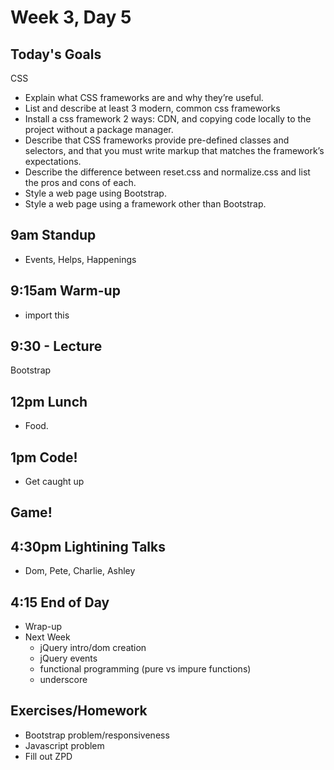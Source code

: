# Week 3, Day 5

## Today's Goals

CSS
  - Explain what CSS frameworks are and why they’re useful.
  - List and describe at least 3 modern, common css frameworks
  - Install a css framework 2 ways: CDN, and copying code locally to the project without a package manager.
  - Describe that CSS frameworks provide pre-defined classes and selectors, and that you must write markup that matches the framework’s expectations.
  - Describe the difference between reset.css and normalize.css and list the pros and cons of each.
  - Style a web page using Bootstrap.
  - Style a web page using a framework other than Bootstrap.

## 9am Standup

- Events, Helps, Happenings

## 9:15am Warm-up

- import this

## 9:30 - Lecture

Bootstrap

## 12pm Lunch

- Food.

## 1pm Code!

- Get caught up

## Game!

## 4:30pm Lightining Talks

- Dom, Pete, Charlie, Ashley

## 4:15 End of Day

- Wrap-up
- Next Week
  - jQuery intro/dom creation
  - jQuery events
  - functional programming (pure vs impure functions)
  - underscore

## Exercises/Homework

- Bootstrap problem/responsiveness
- Javascript problem
- Fill out ZPD
